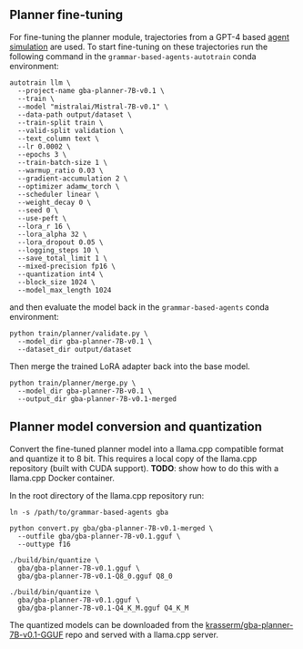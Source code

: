 ## Planner fine-tuning

For fine-tuning the planner module, trajectories from a GPT-4 based [agent simulation](../simulation/README.md) are
used. To start fine-tuning on these trajectories run the following command in the `grammar-based-agents-autotrain` 
conda environment:

```shell  
autotrain llm \
  --project-name gba-planner-7B-v0.1 \
  --train \
  --model "mistralai/Mistral-7B-v0.1" \
  --data-path output/dataset \
  --train-split train \
  --valid-split validation \
  --text_column text \
  --lr 0.0002 \
  --epochs 3 \
  --train-batch-size 1 \
  --warmup_ratio 0.03 \
  --gradient-accumulation 2 \
  --optimizer adamw_torch \
  --scheduler linear \
  --weight_decay 0 \
  --seed 0 \
  --use-peft \
  --lora_r 16 \
  --lora_alpha 32 \
  --lora_dropout 0.05 \
  --logging_steps 10 \
  --save_total_limit 1 \
  --mixed-precision fp16 \
  --quantization int4 \
  --block_size 1024 \
  --model_max_length 1024
```

and then evaluate the model back in the `grammar-based-agents` conda environment:

```shell
python train/planner/validate.py \
  --model_dir gba-planner-7B-v0.1 \
  --dataset_dir output/dataset
```

Then merge the trained LoRA adapter back into the base model.
    
```shell
python train/planner/merge.py \
  --model_dir gba-planner-7B-v0.1 \
  --output_dir gba-planner-7B-v0.1-merged
```

## Planner model conversion and quantization

Convert the fine-tuned planner model into a llama.cpp compatible format and quantize it to 8 bit. This requires a local 
copy of the llama.cpp repository (built with CUDA support). **TODO**: show how to do this with a llama.cpp Docker container.

In the root directory of the llama.cpp repository run: 

```shell
ln -s /path/to/grammar-based-agents gba

python convert.py gba/gba-planner-7B-v0.1-merged \
  --outfile gba/gba-planner-7B-v0.1.gguf \
  --outtype f16

./build/bin/quantize \
  gba/gba-planner-7B-v0.1.gguf \
  gba/gba-planner-7B-v0.1-Q8_0.gguf Q8_0

./build/bin/quantize \
  gba/gba-planner-7B-v0.1.gguf \
  gba/gba-planner-7B-v0.1-Q4_K_M.gguf Q4_K_M
```

The quantized models can be downloaded from the [krasserm/gba-planner-7B-v0.1-GGUF](https://huggingface.co/krasserm/gba-planner-7B-v0.1-GGUF)
repo and served with a llama.cpp server.
